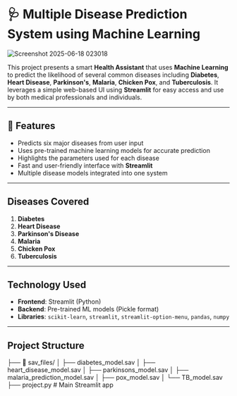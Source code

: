 # 🩺 Multiple Disease Prediction System using Machine Learning
![Screenshot 2025-06-18 023018](https://github.com/user-attachments/assets/9243e05f-4d18-4108-8d3e-9e047406d6e2)



This project presents a smart **Health Assistant** that uses **Machine Learning** to predict the likelihood of several common diseases including **Diabetes**, **Heart Disease**, **Parkinson's**, **Malaria**, **Chicken Pox**, and **Tuberculosis**. It leverages a simple web-based UI using **Streamlit** for easy access and use by both medical professionals and individuals.

---

## 📌 Features

-  Predicts six major diseases from user input
-  Uses pre-trained machine learning models for accurate prediction
-  Highlights the parameters used for each disease
-  Fast and user-friendly interface with **Streamlit**
-  Multiple disease models integrated into one system

---

##  Diseases Covered

1. **Diabetes**
2. **Heart Disease**
3. **Parkinson's Disease**
4. **Malaria**
5. **Chicken Pox**
6. **Tuberculosis**

---


## Technology Used

- **Frontend**: Streamlit (Python)
- **Backend**: Pre-trained ML models (Pickle format)
- **Libraries**: `scikit-learn`, `streamlit`, `streamlit-option-menu`, `pandas`, `numpy`

---

## Project Structure
├── 📁 sav_files/
│ ├── diabetes_model.sav
│ ├── heart_disease_model.sav
│ ├── parkinsons_model.sav
│ ├── malaria_prediction_model.sav
│ ├── pox_model.sav
│ └── TB_model.sav
├── project.py # Main Streamlit app


